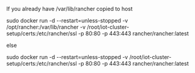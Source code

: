
If you already have /var/lib/rancher copied to host

sudo docker run -d --restart=unless-stopped -v /opt/rancher:/var/lib/rancher -v /root/iot-cluster-setup/certs:/etc/rancher/ssl -p 80:80 -p 443:443 rancher/rancher:latest


else 

sudo docker run -d --restart=unless-stopped -v /root/iot-cluster-setup/certs:/etc/rancher/ssl -p 80:80 -p 443:443 rancher/rancher:latest
